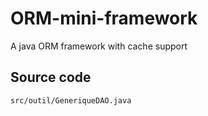 # ORM-mini-framework
A java ORM framework with cache support

## Source code
```
src/outil/GeneriqueDAO.java
```
